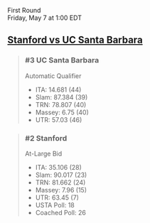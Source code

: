 First Round  
Friday, May 7 at 1:00 EDT
## [Stanford vs UC Santa Barbara](https://www.ncaa.com/game/5833656) 

> ### #3 UC Santa Barbara  
> Automatic Qualifier  
> - ITA: 14.681 (44)  
> - Slam: 87.384 (39)  
> - TRN: 78.807 (40)  
> - Massey: 6.75 (40)  
> - UTR: 57.03 (46)  

> ### #2 Stanford  
> At-Large Bid  
> - ITA: 35.106 (28)  
> - Slam: 90.017 (23)  
> - TRN: 81.662 (24)  
> - Massey: 7.96 (15)  
> - UTR: 63.45 (7)  
> - USTA Poll: 18  
> - Coached Poll: 26  